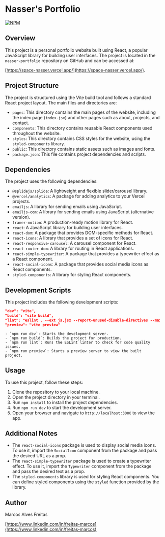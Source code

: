 
# Nasser's Portfolio
[![NPM](https://img.shields.io/npm/l/react)](https://github.com/Freitas-MA/nasser-portfolio/blob/main/LICENSE.md) 

## Overview

This project is a personal portfolio website built using React, a popular JavaScript library for building user interfaces. The project is located in the `nasser-portfolio` repository on GitHub and can be accessed at:

[https://space-nasser.vercel.app/](https://space-nasser.vercel.app/).

## Project Structure

The project is structured using the Vite build tool and follows a standard React project layout. The main files and directories are:

- `pages`: This directory contains the main pages of the website, including the index page (`index.jsx`) and other pages such as about, projects, and contact.
- `components`: This directory contains reusable React components used throughout the website.
- `styles`: This directory contains CSS styles for the website, using the `styled-components` library.
- `public`: This directory contains static assets such as images and fonts.
- `package.json`: This file contains project dependencies and scripts.

## Dependencies

The project uses the following dependencies:

- `@splidejs/splide`: A lightweight and flexible slider/carousel library.
- `@vercel/analytics`: A package for adding analytics to your Vercel projects.
- `emailjs`: A library for sending emails using JavaScript.
- `emailjs-com`: A library for sending emails using JavaScript (alternative version).
- `framer-motion`: A production-ready motion library for React.
- `react`: A JavaScript library for building user interfaces.
- `react-dom`: A package that provides DOM-specific methods for React.
- `react-icons`: A library that provides a set of icons for React.
- `react-responsive-carousel`: A carousel component for React.
- `react-router-dom`: A library for routing in React applications.
- `react-simple-typewriter`: A package that provides a typewriter effect as a React component.
- `react-social-icons`: A package that provides social media icons as React components.
- `styled-components`: A library for styling React components.

## Development Scripts

This project includes the following development scripts:

```json
"dev": "vite",
"build": "vite build",
"lint": "eslint . --ext js,jsx --report-unused-disable-directives --max-warnings 0",
"preview": "vite preview"
```

```
- `npm run dev`: Starts the development server.
- `npm run build`: Builds the project for production.
- `npm run lint`: Runs the ESLint linter to check for code quality issues.
- `npm run preview`: Starts a preview server to view the built project.
```

## Usage

To use this project, follow these steps:

1. Clone the repository to your local machine.
2. Open the project directory in your terminal.
3. Run `npm install` to install the project dependencies.
4. Run `npm run dev` to start the development server.
5. Open your browser and navigate to `http://localhost:3000` to view the app.

## Additional Notes

- The `react-social-icons` package is used to display social media icons. To use it, import the `SocialIcon` component from the package and pass the desired URL as a prop.
- The `react-simple-typewriter` package is used to create a typewriter effect. To use it, import the `Typewriter` component from the package and pass the desired text as a prop.
- The `styled-components` library is used for styling React components. You can define styled components using the `styled` function provided by the library.

## Author

Marcos Alves Freitas

[https://www.linkedin.com/in/freitas-marcos](https://www.linkedin.com/in/freitas-marcos)
